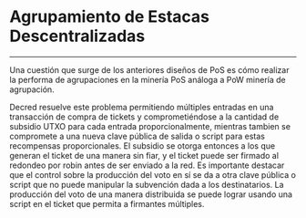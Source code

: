 # Agrupamiento de Estacas Descentralizadas

---

Una cuestión que surge de los anteriores diseños de PoS es cómo realizar la performa de agrupaciones en la minería PoS análoga a PoW minería de agrupación.

Decred resuelve este problema permitiendo múltiples entradas en una transacción de compra de tickets y comprometiéndose a la cantidad de subsidio UTXO para cada entrada proporcionalmente, mientras tambien se compromete a una nueva clave pública de salida o script para estas recompensas proporcionales. El subsidio se otorga entonces a los que generan el ticket de una manera sin fiar, y el ticket puede ser firmado al redondeo por robin antes de ser enviado a la red. Es importante destacar que el control sobre la producción del voto en sí se da a otra clave pública o script que no puede manipular la subvención dada a los destinatarios. La producción del voto de una manera distribuida se puede lograr usando una script en el ticket que permita a firmantes múltiples.

